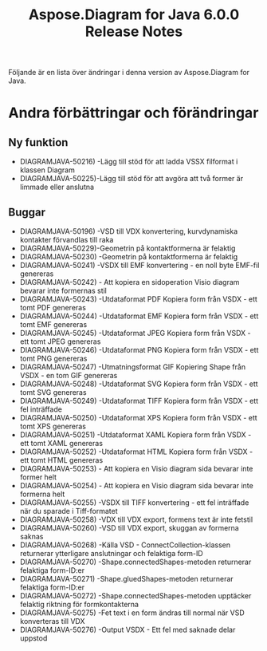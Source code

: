 ﻿---
title: Aspose.Diagram for Java 6.0.0 Release Notes
type: docs
weight: 120
url: /sv/java/aspose-diagram-for-java-6-0-0-release-notes/
---
Följande är en lista över ändringar i denna version av Aspose.Diagram for Java.
# **Andra förbättringar och förändringar**
## **Ny funktion**
- DIAGRAMJAVA-50216) -Lägg till stöd för att ladda VSSX filformat i klassen Diagram
- DIAGRAMJAVA-50225)-Lägg till stöd för att avgöra att två former är limmade eller anslutna
## **Buggar**
- DIAGRAMJAVA-50196) -VSD till VDX konvertering, kurvdynamiska kontakter förvandlas till raka
- DIAGRAMJAVA-50229)-Geometrin på kontaktformerna är felaktig
- DIAGRAMJAVA-50230) -Geometrin på kontaktformerna är felaktig
- DIAGRAMJAVA-50241) -VSDX till EMF konvertering - en noll byte EMF-fil genereras
- DIAGRAMJAVA-50242) - Att kopiera en sidoperation Visio diagram bevarar inte formernas stil
- DIAGRAMJAVA-50243) -Utdataformat PDF Kopiera form från VSDX - ett tomt PDF genereras
- DIAGRAMJAVA-50244) -Utdataformat EMF Kopiera form från VSDX - ett tomt EMF genereras
- DIAGRAMJAVA-50245) -Utdataformat JPEG Kopiera form från VSDX - ett tomt JPEG genereras
- DIAGRAMJAVA-50246) -Utdataformat PNG Kopiera form från VSDX - ett tomt PNG genereras
- DIAGRAMJAVA-50247) -Utmatningsformat GIF Kopiering Shape från VSDX - en tom GIF genereras
- DIAGRAMJAVA-50248) -Utdataformat SVG Kopiera form från VSDX - ett tomt SVG genereras
- DIAGRAMJAVA-50249) -Utdataformat TIFF Kopiera form från VSDX - ett fel inträffade
- DIAGRAMJAVA-50250) -Utdataformat XPS Kopiera form från VSDX - ett tomt XPS genereras
- DIAGRAMJAVA-50251) -Utdataformat XAML Kopiera form från VSDX - ett tomt XAML genereras
- DIAGRAMJAVA-50252) -Utdataformat HTML Kopiera form från VSDX - ett tomt HTML genereras
- DIAGRAMJAVA-50253) - Att kopiera en Visio diagram sida bevarar inte former helt
- DIAGRAMJAVA-50254) - Att kopiera en Visio diagram sida bevarar inte formerna helt
- DIAGRAMJAVA-50255) -VSDX till TIFF konvertering - ett fel inträffade när du sparade i Tiff-formatet
- DIAGRAMJAVA-50258) -VDX till VDX export, formens text är inte fetstil
- DIAGRAMJAVA-50260) -VSD till VDX export, skuggan av formerna saknas
- DIAGRAMJAVA-50268) -Källa VSD - ConnectCollection-klassen returnerar ytterligare anslutningar och felaktiga form-ID
- DIAGRAMJAVA-50270) -Shape.connectedShapes-metoden returnerar felaktiga form-ID:er
- DIAGRAMJAVA-50271) -Shape.gluedShapes-metoden returnerar felaktiga form-ID:er
- DIAGRAMJAVA-50272) -Shape.connectedShapes-metoden upptäcker felaktig riktning för formkontakterna
- DIAGRAMJAVA-50275) -Fet text i en form ändras till normal när VSD konverteras till VDX
- DIAGRAMJAVA-50276) -Output VSDX - Ett fel med saknade delar uppstod
